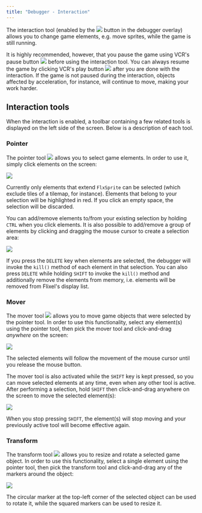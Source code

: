 ```yaml
---
title: "Debugger - Interaction"
---
```

The interaction tool (enabled by the ![](../images/02_handbook/debugger/icons/interactive.png) button in the debugger overlay) allows you to change game elements, e.g. move sprites, while the game is still running.

It is highly recommended, however, that you pause the game using VCR's pause button ![](../images/02_handbook/debugger/icons/pause.png) before using the interaction tool. You can always resume the game by clicking VCR's play button ![](../images/02_handbook/debugger/icons/arrowRight.png) after you are done with the interaction. If the game is not paused during the interaction, objects affected by acceleration, for instance, will continue to move, making your work harder.

## Interaction tools

When the interaction is enabled, a toolbar containing a few related tools is displayed on the left side of the screen. Below is a description of each tool.

### Pointer

The pointer tool ![](../images/02_handbook/debugger/icons/cursorCross.png) allows you to select game elements. In order to use it, simply click elements on the screen:

![](../images/02_handbook/debugger/interaction-pointer-simple-select.gif)

Currently only elements that extend `FlxSprite` can be selected (which exclude tiles of a tilemap, for instance). Elements that belong to your selection will be highlighted in red. If you click an empty space, the selection will be discarded.

You can add/remove elements to/from your existing selection by holding `CTRL` when you click elements. It is also possible to add/remove a group of elements by clicking and dragging the mouse cursor to create a selection area:

![](../images/02_handbook/debugger/interaction-pointer-fine-picking.gif)

If you press the `DELETE` key when elements are selected, the debugger will invoke the `kill()` method of each element in that selection. You can also press `DELETE` while holding `SHIFT` to invoke the `kill()` method and additionally remove the elements from memory, i.e. elements will be removed from Flixel's display list.

### Mover

The mover tool ![](../images/02_handbook/debugger/icons/mover.png) allows you to move game objects that were selected by the pointer tool. In order to use this functionality, select any element(s) using the pointer tool, then pick the mover tool and click-and-drag *anywhere* on the screen:

![](../images/02_handbook/debugger/interaction-mover.gif)

The selected elements will follow the movement of the mouse cursor until you release the mouse button.

The mover tool is also activated while the `SHIFT` key is kept pressed, so you can move selected elements at any time, even when any other tool is active. After performing a selection, hold `SHIFT` then click-and-drag anywhere on the screen to move the selected element(s):

![](../images/02_handbook/debugger/interaction-mover-shortcut.gif)

When you stop pressing `SHIFT`, the element(s) will stop moving and your previously active tool will become effective again.

### Transform

The transform tool ![](../images/02_handbook/debugger/icons/transform.png) allows you to resize and rotate a selected game object. In order to use this functionality, select a single element using the pointer tool, then pick the transform tool and click-and-drag any of the markers around the object:

![](../images/02_handbook/debugger/interaction-transform.gif)

The circular marker at the top-left corner of the selected object can be used to rotate it, while the squared markers can be used to resize it.
